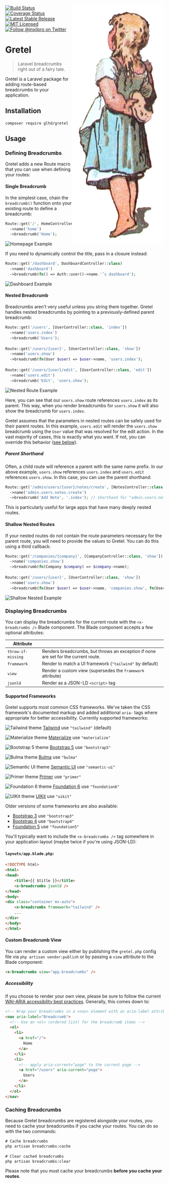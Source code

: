 <img alt="Gretel from the story 'Hansel and Gretel' holding bread behind her back" src="gretel.png" align="right" />

<div>
	<a href="https://github.com/glhd/gretel/actions" target="_blank">
		<img 
			src="https://github.com/glhd/gretel/workflows/PHPUnit/badge.svg" 
			alt="Build Status" 
		/>
	</a>
	<a href="https://codeclimate.com/github/glhd/gretel/test_coverage" target="_blank">
		<img 
			src="https://api.codeclimate.com/v1/badges/f597a6e8d9f968a55f03/test_coverage" 
			alt="Coverage Status" 
		/>
	</a>
	<a href="https://packagist.org/packages/glhd/gretel" target="_blank">
        <img 
            src="https://poser.pugx.org/glhd/gretel/v/stable" 
            alt="Latest Stable Release" 
        />
	</a>
	<a href="./LICENSE" target="_blank">
        <img 
            src="https://poser.pugx.org/glhd/gretel/license" 
            alt="MIT Licensed" 
        />
    </a>
    <a href="https://twitter.com/inxilpro" target="_blank">
        <img 
            src="https://img.shields.io/twitter/follow/inxilpro?style=social" 
            alt="Follow @inxilpro on Twitter" 
        />
    </a>
</div>

# Gretel

> Laravel breadcrumbs right out of a fairy tale.

Gretel is a Laravel package for adding route-based breadcrumbs to your application.

## Installation

```shell
composer require glhd/gretel
```

## Usage

### Defining Breadcrumbs

Gretel adds a new Route macro that you can use when defining your routes:

#### Single Breadcrumb

In the simplest case, chain the `breadcrumb()` function onto your existing route to define a breadcrumb:

```php
Route::get('/', HomeController::class)
  ->name('home')
  ->breadcrumb('Home');
```

![Homepage Example](https://user-images.githubusercontent.com/21592/134791634-186fd0a2-4262-4778-96d1-713e10931ae9.png)

If you need to dynamically control the title, pass in a closure instead:

```php
Route::get('/dashboard', DashboardController::class)
  ->name('dashboard')
  ->breadcrumb(fn() => Auth::user()->name.'’s dashboard');
```

![Dashboard Example](https://user-images.githubusercontent.com/21592/134791636-d97d767f-6506-41c6-895d-611840e40fa9.png)

#### Nested Breadcrumb

Breadcrumbs aren't very useful unless you string them together. Gretel handles nested breadcrumbs by pointing to
a previously-defined parent breadcrumb:

```php
Route::get('/users', [UserController::class, 'index'])
  ->name('users.index')
  ->breadcrumb('Users');
  
Route::get('/users/{user}', [UserController::class, 'show'])
  ->name('users.show')
  ->breadcrumb(fn(User $user) => $user->name, 'users.index');

Route::get('/users/{user}/edit', [UserController::class, 'edit'])
  ->name('users.edit')
  ->breadcrumb('Edit', 'users.show');
```

![Nested Route Example](https://user-images.githubusercontent.com/21592/134791637-2a10a46e-250b-4738-b8fa-68169fc830dd.png)

Here, you can see that our `users.show` route references `users.index` as its parent. This way, when you render
breadcrumbs for `users.show` it will also show the breadcrumb for `users.index`.

Gretel assumes that the parameters in nested routes can be safely used for their parent routes. In this example,
`users.edit` will render the `users.show` breadcrumb using the `User` value that was resolved for the edit action.
In the vast majority of cases, this is exactly what you want. If not, you can override this behavior ([see below](#shallow-nested-routes)).

##### Parent Shorthand

Often, a child route will reference a parent with the same name prefix. In our above example, `users.show` references
`users.index` and `users.edit` references `users.show`. In this case, you can use the parent shorthand:

```php
Route::get('/admin/users/{user}/notes/create', [NotesController::class, 'create'])
  ->name('admin.users.notes.create')
  ->breadcrumb('Add Note', '.index'); // shorthand for "admin.users.notes.index"
```

This is particularly useful for large apps that have many deeply nested routes.

#### Shallow Nested Routes

If your nested routes do not contain the route parameters necessary for the parent route, you will need
to provide the values to Gretel. You can do this using a third callback:

```php
Route::get('/companies/{company}', [CompanyController::class, 'show'])
  ->name('companies.show')
  ->breadcrumb(fn(Company $company) => $company->name);

Route::get('/users/{user}', [UserController::class, 'show'])
  ->name('users.show')
  ->breadcrumb(fn(User $user) => $user->name, 'companies.show', fn(User $user) => $user->company);
```

![Shallow Nested Example](https://user-images.githubusercontent.com/21592/134791638-fbb87040-e27f-4749-9175-0f5dce995924.png)

### Displaying Breadcrumbs

You can display the breadcrumbs for the current route with the `<x-breadcrumbs />` Blade component. The Blade component
accepts a few optional attributes:

| Attribute          |                                                                                     |
|--------------------|-------------------------------------------------------------------------------------|
| `throw-if-missing` | Renders breadcrumbs, but throws an exception if none are set for the current route. |
| `framework`        | Render to match a UI framework (`"tailwind"` by default)                            |
| `view`             | Render a custom view (supersedes the `framework` attribute)                         |
| `jsonld`           | Render as a JSON-LD `<script>` tag                                                  |

#### Supported Frameworks

Gretel supports most common CSS frameworks. We've taken the CSS framework's documented markup and
added additional `aria-` tags where appropriate for better accessibility. Currently supported frameworks:

![Tailwind theme](https://user-images.githubusercontent.com/21592/135018688-4a183ec0-bfc9-4168-80c8-6b7cd037de4d.png)
[Tailwind](https://tailwindcss.com/) use `"tailwind"` (default)

![Materialize theme](https://user-images.githubusercontent.com/21592/135018804-88de948a-f69d-4960-ae0a-5d51cfed02dc.png)
[Materialize](https://materializecss.com/breadcrumbs.html) use `"materialize"`

![Bootstrap 5 theme](https://user-images.githubusercontent.com/21592/135088728-cd1ccec9-12c1-4153-a9a2-757a3d6d426e.png)
[Bootstrap 5](https://getbootstrap.com/docs/5.0/components/breadcrumb/) use `"bootstrap5"`

![Bulma theme](https://user-images.githubusercontent.com/21592/135089118-7be25e4a-1e68-4c89-ac5b-8307528e3fa0.png)
[Bulma](https://bulma.io/documentation/components/breadcrumb/) use `"bulma"`

![Semantic UI theme](https://user-images.githubusercontent.com/21592/135089752-9dd36b92-e4bf-458e-944e-a2a0c8da82f3.png)
[Semantic UI](https://semantic-ui.com/collections/breadcrumb.html) use `"semantic-ui"`

![Primer theme](https://user-images.githubusercontent.com/21592/135090274-cfea4c55-3d30-4343-ba17-5784a1e6bfc3.png)
[Primer](https://primer.style/css/components/breadcrumb) use `"primer"`

![Foundation 6 theme](https://user-images.githubusercontent.com/21592/135090758-ce9d1b73-2cf7-42df-9717-d4ca306c5019.png)
[Foundation 6](https://get.foundation/sites/docs/breadcrumbs.html) use `"foundation6"`

![UIKit theme](https://user-images.githubusercontent.com/21592/135090949-cb448dac-42ff-4cac-9446-3d0939d2ec2e.png)
[UIKit](https://getuikit.com/docs/breadcrumb) use `"uikit"`

Older versions of some frameworks are also available:

- [Bootstrap 3](https://getbootstrap.com/docs/3.3/components/#breadcrumbs) use `"bootstrap3"`
- [Bootstrap 4](https://getbootstrap.com/docs/4.6/components/breadcrumb/) use `"bootstrap4"`
- [Foundation 5](https://get.foundation/sites/docs-v5/components/breadcrumbs.html) use `"foundation5"`

You'll typically want to include the `<x-breadcrumbs />` tag somewhere in your application layout 
(maybe twice if you're using JSON-LD):

#### `layouts/app.blade.php`:
```html
<!DOCTYPE html>
<html>
<head>
    <title>{{ $title }}</title>
    <x-breadcrumbs jsonld />
</head>
<body>
<div class="container mx-auto">
    <x-breadcrumbs framework="tailwind" />
    ...
</div>
</body>
</html>
```

#### Custom Breadcrumb View

You can render a custom view either by publishing the `gretel.php` config file via
`php artisan vendor:publish` or by passing a `view` attribute to the Blade component:

```html
<x-breadcrumbs view="app.breadcrumbs" />
```

##### Accessibility

If you choose to render your own view, please be sure to follow the current
[WAI-ARIA accessibility best practices](https://www.w3.org/TR/wai-aria-practices-1.1/examples/breadcrumb/index.html).
Generally, this comes down to:

```html
<!-- Wrap your breadcrumbs in a <nav> element with an aria-label attribute -->
<nav aria-label="Breadcrumb">
  <!-- Use an <ol> (ordered list) for the breadcrumb items -->
  <ol>
    <li>
      <a href="/">
        Home
      </a>
    </li>
    <li>
      <!-- apply aria-current="page" to the current page -->
      <a href="/users" aria-current="page">
        Users
      </a>
    </li>
  </ol>
</nav>
```

### Caching Breadcrumbs

Because Gretel breadcrumbs are registered alongside your routes, you need to cache your
breadcrumbs if you cache your routes. You can do so with the two commands:

```shell
# Cache breadcrumbs
php artisan breadcrumbs:cache

# Clear cached breadcrumbs
php artisan breadcrumbs:clear
```

Please note that you must cache your breadcrumbs **before you cache your routes**.
